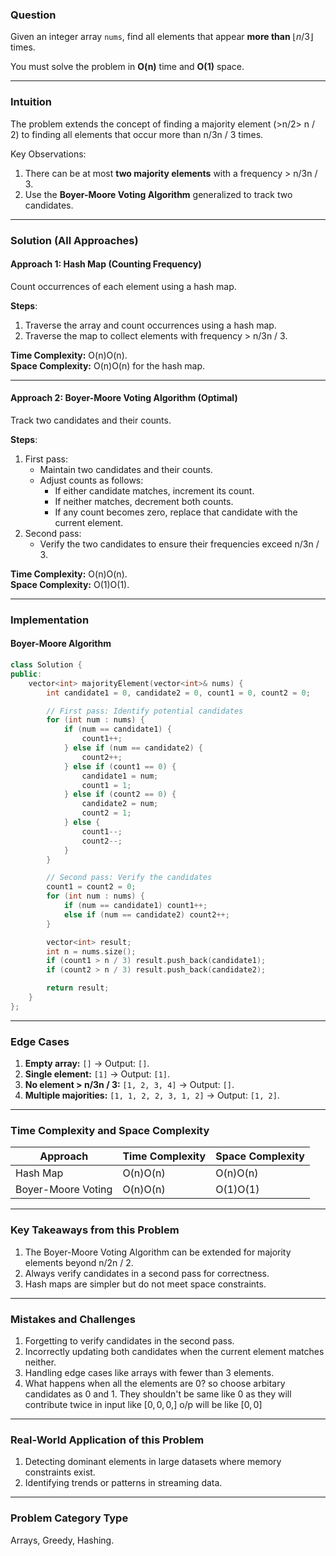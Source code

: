 
### **Question**

Given an integer array `nums`, find all elements that appear **more than** $\lfloor n / 3 \rfloor$ times.

You must solve the problem in **O(n)** time and **O(1)** space.

---

### **Intuition**

The problem extends the concept of finding a majority element (>n/2> n / 2) to finding all elements that occur more than n/3n / 3 times.

Key Observations:

1. There can be at most **two majority elements** with a frequency > n/3n / 3.
2. Use the **Boyer-Moore Voting Algorithm** generalized to track two candidates.

---

### **Solution (All Approaches)**

#### **Approach 1: Hash Map (Counting Frequency)**

Count occurrences of each element using a hash map.

**Steps**:

1. Traverse the array and count occurrences using a hash map.
2. Traverse the map to collect elements with frequency > n/3n / 3.

**Time Complexity:** O(n)O(n).  
**Space Complexity:** O(n)O(n) for the hash map.

---

#### **Approach 2: Boyer-Moore Voting Algorithm (Optimal)**

Track two candidates and their counts.

**Steps**:

1. First pass:
    - Maintain two candidates and their counts.
    - Adjust counts as follows:
        - If either candidate matches, increment its count.
        - If neither matches, decrement both counts.
        - If any count becomes zero, replace that candidate with the current element.
2. Second pass:
    - Verify the two candidates to ensure their frequencies exceed n/3n / 3.

**Time Complexity:** O(n)O(n).  
**Space Complexity:** O(1)O(1).

---

### **Implementation**

#### **Boyer-Moore Algorithm**

```cpp
class Solution {
public:
    vector<int> majorityElement(vector<int>& nums) {
        int candidate1 = 0, candidate2 = 0, count1 = 0, count2 = 0;

        // First pass: Identify potential candidates
        for (int num : nums) {
            if (num == candidate1) {
                count1++;
            } else if (num == candidate2) {
                count2++;
            } else if (count1 == 0) {
                candidate1 = num;
                count1 = 1;
            } else if (count2 == 0) {
                candidate2 = num;
                count2 = 1;
            } else {
                count1--;
                count2--;
            }
        }

        // Second pass: Verify the candidates
        count1 = count2 = 0;
        for (int num : nums) {
            if (num == candidate1) count1++;
            else if (num == candidate2) count2++;
        }

        vector<int> result;
        int n = nums.size();
        if (count1 > n / 3) result.push_back(candidate1);
        if (count2 > n / 3) result.push_back(candidate2);

        return result;
    }
};
```

---

### **Edge Cases**

1. **Empty array:** `[]` → Output: `[]`.
2. **Single element:** `[1]` → Output: `[1]`.
3. **No element > n/3n / 3:** `[1, 2, 3, 4]` → Output: `[]`.
4. **Multiple majorities:** `[1, 1, 2, 2, 3, 1, 2]` → Output: `[1, 2]`.

---

### **Time Complexity and Space Complexity**

|**Approach**|**Time Complexity**|**Space Complexity**|
|---|---|---|
|Hash Map|O(n)O(n)|O(n)O(n)|
|Boyer-Moore Voting|O(n)O(n)|O(1)O(1)|

---

### **Key Takeaways from this Problem**

1. The Boyer-Moore Voting Algorithm can be extended for majority elements beyond n/2n / 2.
2. Always verify candidates in a second pass for correctness.
3. Hash maps are simpler but do not meet space constraints.

---

### **Mistakes and Challenges**

1. Forgetting to verify candidates in the second pass.
2. Incorrectly updating both candidates when the current element matches neither.
3. Handling edge cases like arrays with fewer than 3 elements.
4. What happens when all the elements are 0? so choose arbitary candidates as 0 and 1. They shouldn't be same like 0 as they will contribute twice in input like $[0,0,0,]$ o/p will be like $[0,0]$

---

### **Real-World Application of this Problem**

1. Detecting dominant elements in large datasets where memory constraints exist.
2. Identifying trends or patterns in streaming data.

---

### **Problem Category Type**

Arrays, Greedy, Hashing.




